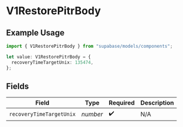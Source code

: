 # V1RestorePitrBody

## Example Usage

```typescript
import { V1RestorePitrBody } from "supabase/models/components";

let value: V1RestorePitrBody = {
  recoveryTimeTargetUnix: 135474,
};
```

## Fields

| Field                    | Type                     | Required                 | Description              |
| ------------------------ | ------------------------ | ------------------------ | ------------------------ |
| `recoveryTimeTargetUnix` | *number*                 | :heavy_check_mark:       | N/A                      |